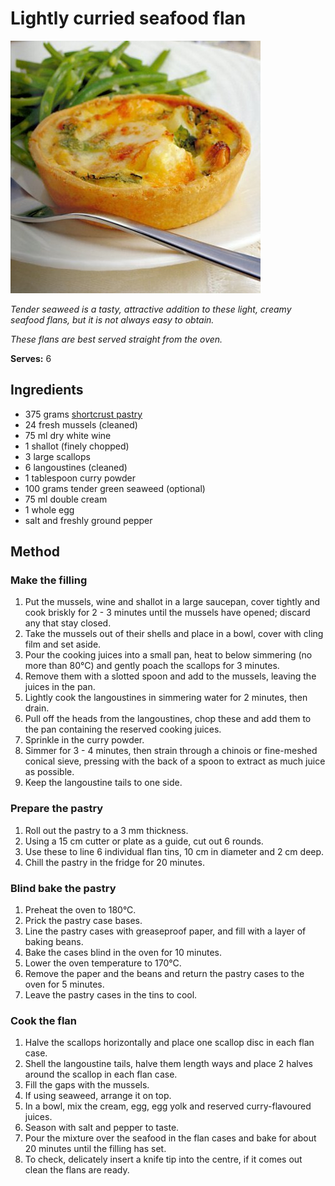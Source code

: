 # Lightly curried seafood flan

![Lightly curried seafood flan](resources/curried-seafood-flan.jpg)

*Tender seaweed is a tasty, attractive addition to these light, creamy seafood flans, but it is not always easy to obtain.*

*These flans are best served straight from the oven.*

**Serves:** 6

## Ingredients
- 375 grams [shortcrust pastry](../../baking/pastry/shortcrust-pastry.md)
- 24 fresh mussels (cleaned)
- 75 ml dry white wine
- 1 shallot (finely chopped)
- 3 large scallops
- 6 langoustines (cleaned)
- 1 tablespoon curry powder
- 100 grams tender green seaweed (optional)
- 75 ml double cream
- 1 whole egg
- salt and freshly ground pepper

## Method
### Make the filling
1. Put the mussels, wine and shallot in a large saucepan, cover tightly and cook briskly for 2 - 3 minutes until the mussels have opened; discard any that stay closed.
1. Take the mussels out of their shells and place in a bowl, cover with cling film and set aside.
1. Pour the cooking juices into a small pan, heat to below simmering (no more than 80°C) and gently poach the scallops for 3 minutes.
1. Remove them with a slotted spoon and add to the mussels, leaving the juices in the pan.
1. Lightly cook the langoustines in simmering water for 2 minutes, then drain.
1. Pull off the heads from the langoustines, chop these and add them to the pan containing the reserved cooking juices.
1. Sprinkle in the curry powder.
1. Simmer for 3 - 4 minutes, then strain through a chinois or fine-meshed conical sieve, pressing with the back of a spoon to extract as much juice as possible.
1. Keep the langoustine tails to one side.

### Prepare the pastry
1. Roll out the pastry to a 3 mm thickness.
1. Using a 15 cm cutter or plate as a guide, cut out 6 rounds.
1. Use these to line 6 individual flan tins, 10 cm in diameter and 2 cm deep.
1. Chill the pastry in the fridge for 20 minutes.

### Blind bake the pastry
1. Preheat the oven to 180°C.
1. Prick the pastry case bases.
1. Line the pastry cases with greaseproof paper, and fill with a layer of baking beans.
1. Bake the cases blind in the oven for 10 minutes.
1. Lower the oven temperature to 170°C.
1. Remove the paper and the beans and return the pastry cases to the oven for 5 minutes.
1. Leave the pastry cases in the tins to cool.

### Cook the flan
1. Halve the scallops horizontally and place one scallop disc in each flan case.
1. Shell the langoustine tails, halve them length ways and place 2 halves around the scallop in each flan case.
1. Fill the gaps with the mussels.
1. If using seaweed, arrange it on top.
1. In a bowl, mix the cream, egg, egg yolk and reserved curry-flavoured juices.
1. Season with salt and pepper to taste.
1. Pour the mixture over the seafood in the flan cases and bake for about 20 minutes until the filling has set.
1. To check, delicately insert a knife tip into the centre, if it comes out clean the flans are ready.

